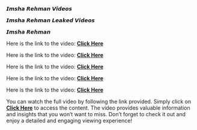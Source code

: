 𝙄𝙢𝙨𝙝𝙖 𝙍𝙚𝙝𝙢𝙖𝙣 𝙑𝙞𝙙𝙚𝙤𝙨

𝙄𝙢𝙨𝙝𝙖 𝙍𝙚𝙝𝙢𝙖𝙣 𝙇𝙚𝙖𝙠𝙚𝙙 𝙑𝙞𝙙𝙚𝙤𝙨

𝙄𝙢𝙨𝙝𝙖 𝙍𝙚𝙝𝙢𝙖𝙣



Here is the link to the video: **[Click Here](https://rebrand.ly/sf3zkov)**

Here is the link to the video: **[Click Here](https://www.profitablecpmrate.com/j60t5ui22?key=6516642763ee4f2410b93ff2ebe2f1f2)**

Here is the link to the video: **[Click Here](https://www.profitablecpmrate.com/j60t5ui22?key=6516642763ee4f2410b93ff2ebe2f1f2)**

Here is the link to the video: **[Click Here](https://www.profitablecpmrate.com/j60t5ui22?key=6516642763ee4f2410b93ff2ebe2f1f2)**

Here is the link to the video: **[Click Here](https://www.profitablecpmrate.com/j60t5ui22?key=6516642763ee4f2410b93ff2ebe2f1f2)**





You can watch the full video by following the link provided. Simply click on **[Click Here](https://rebrand.ly/sf3zkov)** to access the content. The video provides valuable information and insights that you won’t want to miss. Don’t forget to check it out and enjoy a detailed and engaging viewing experience!
